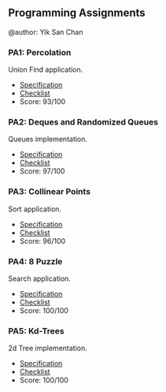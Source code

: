 ## Programming Assignments

@author: Yik San Chan

### PA1: Percolation

Union Find application.

- [Specification](http://coursera.cs.princeton.edu/algs4/assignments/percolation.html)
- [Checklist](http://coursera.cs.princeton.edu/algs4/checklists/percolation.html)
- Score: 93/100

### PA2: Deques and Randomized Queues

Queues implementation.

- [Specification](http://coursera.cs.princeton.edu/algs4/assignments/queues.html)
- [Checklist](http://coursera.cs.princeton.edu/algs4/checklists/queues.html)
- Score: 97/100

### PA3: Collinear Points

Sort application.

- [Specification](http://coursera.cs.princeton.edu/algs4/assignments/collinear.html)
- [Checklist](http://coursera.cs.princeton.edu/algs4/checklists/collinear.html)
- Score: 96/100

### PA4: 8 Puzzle

Search application.

- [Specification](http://coursera.cs.princeton.edu/algs4/assignments/8puzzle.html)
- [Checklist](http://coursera.cs.princeton.edu/algs4/checklists/8puzzle.html)
- Score: 100/100

### PA5: Kd-Trees

2d Tree implementation.

- [Specification](http://coursera.cs.princeton.edu/algs4/assignments/kdtree.html)
- [Checklist](http://coursera.cs.princeton.edu/algs4/checklists/kdtree.html)
- Score: 100/100